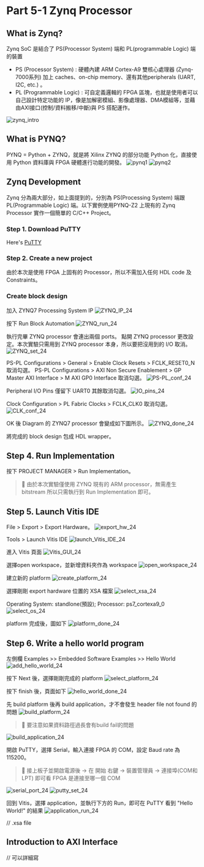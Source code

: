# Part 5-1 Zynq Processor

## What is Zynq?
Zynq SoC 是結合了 PS(Processor System) 端和 PL(programmable Logic) 端的裝置
- PS (Processor System) : 硬體內建 ARM Cortex-A9 雙核心處理器 (Zynq-7000系列) 加上 caches、on-chip memory、還有其他peripherals (UART, I2C, etc.) 。
- PL (Programmable Logic) : 可自定義邏輯的 FPGA 區塊，也就是使用者可以自己設計特定功能的 IP，像是加解密模組、影像處理器、DMA模組等，並藉由AXI接口(控制/資料搬移/中斷)與 PS 搭配運作。

![zynq_intro](./png/zynq_intro.png)

## What is PYNQ?
PYNQ = Python + ZYNQ，就是將 Xilinx ZYNQ 的部分功能 Python 化，直接使用 Python 資料庫與 FPGA 硬體進行功能的開發。
![pynq1](./png/pynq1.png)
![pynq2](./png/pynq2.png)

## Zynq Development
Zynq 分為兩大部分，如上面提到的，分別為 PS(Processing System) 端跟 PL(Programmable Logic) 端。以下實例使用PYNQ-Z2 上現有的 Zynq Processor 實作一個簡單的 C/C++ Project。

### Step 1. Download PuTTY
Here's [PuTTY](https://www.putty.org/)

### Step 2. Create a new project
由於本次是使用 FPGA 上固有的 Processor，所以不需加入任何 HDL code 及 Constraints。

### Create block design
加入 ZYNQ7 Processing System IP
![ZYNQ_IP_24](./png/ZYNQ_IP_24.jpg)

按下 Run Block Automation
![ZYNQ_run_24](./png/ZYNQ_run_24.jpg)

執行完畢 ZYNQ processor 會連出兩個 ports。
點開 ZYNQ processor 更改設定。本次實驗只需用到 ZYNQ processor 本身，所以要把沒用到的 I/O 取消。
![ZYNQ_set_24](./png/ZYNQ_set_24.jpg)

PS-PL Configurations > General > Enable Clock Resets > FCLK_RESET0_N 取消勾選。 PS-PL Configurations > AXI Non Secure Enablement > GP Master AXI Interface > M AXI GP0 Interface 取消勾選。
![PS-PL_conf_24](./png/PS-PL_conf_24.jpg)

Peripheral I/O Pins 僅留下 UART0 其餘取消勾選。
![IO_pins_24](./png/IO_pins_24.jpg)

Clock Configuration > PL Fabric Clocks > FCLK_CLK0 取消勾選。
![CLK_conf_24](./png/CLK_conf_24.jpg)

OK 後 Diagram 的 ZYNQ7 processor 會變成如下圖所示。
![ZYNQ_done_24](./png/ZYNQ_done_24.jpg)

將完成的 block design 包成 HDL wrapper。

## Step 4. Run Implementation
按下 PROJECT MANAGER > Run Implementation。
>📌 由於本次實驗僅使用 ZYNQ 現有的 ARM processor，無需產生 bitstream 所以只需執行到 Run Implementation 即可。

## Step 5. Launch Vitis IDE 
File > Export > Export Hardware。
![export_hw_24](./png/export_hw_24.jpg)

Tools > Launch Vitis IDE
![launch_Vitis_IDE_24](./png/launch_Vitis_IDE_24.jpg)

進入 Vitis 頁面
![Vitis_GUI_24](./png/Vitis_GUI_24.jpg)

選擇open workspace，並新增資料夾作為 workspace
![open_workspace_24](./png/open_workspace_24.jpg)

建立新的 platform
![create_platform_24](./png/create_platform_24.jpg)

選擇剛剛 export hardware 位置的 XSA 檔案
![select_xsa_24](./png/select_xsa_24.jpg)

Operating System: standlone(預設); Processor: ps7_cortexa9_0
![select_os_24](./png/select_os_24.jpg)

platform 完成後，圖如下
![platform_done_24](./png/platform_done_24.jpg)

## Step 6. Write a hello world program
左側欄 Examples >> Embedded Software Examples >> Hello World
![add_hello_world_24](./png/add_hello_world_24.jpg)

按下 Next 後，選擇剛剛完成的 platform
![select_platform_24](./png/select_platform_24.jpg)

按下 finish 後，頁面如下
![hello_world_done_24](./png/hello_world_done_24.jpg)

先 build platform 後再 build application，才不會發生 header file not found 的問題
![build_platform_24](./png/build_platform_24.jpg)
> 📌 要注意如果資料路徑過長會有build fail的問題

![build_application_24](./png/build_application_24.jpg)

開啟 PuTTY，選擇 Serial，輸入連接 FPGA 的 COM，設定 Baud rate 為 115200。
> 📌 接上板子並開啟電源後 -> 在 開始 右鍵 -> 裝置管理員 -> 連接埠(COM和LPT) 即可看 FPGA 是連接至哪一個 COM

![serial_port_24](./png/serial_port_24.jpg)
![putty_set_24](./png/putty_set_24.jpg)

回到 Vitis，選擇 application，並執行下方的 Run，即可在 PuTTY 看到 "Hello World!" 的結果
![application_run_24](./png/application_run_24.jpg)

// .xsa file

## Introduction to AXI Interface
// 可以詳細寫

